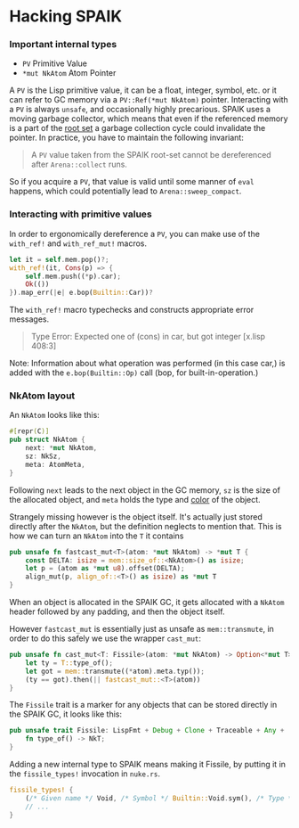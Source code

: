 # Hacking SPAIK

### Important internal types

- `PV` Primitive Value
- `*mut NkAtom` Atom Pointer

A `PV` is the Lisp primitive value, it can be a float, integer, symbol, etc. or
it can refer to GC memory via a `PV::Ref(*mut NkAtom)` pointer. Interacting with
a `PV` is always `unsafe`, and occasionally highly precarious. SPAIK uses a
moving garbage collector, which means that even if the referenced memory is a
part of the [root set][1] a garbage collection cycle could invalidate the pointer.
In practice, you have to maintain the following invariant:

> A `PV` value taken from the SPAIK root-set cannot be dereferenced after
> `Arena::collect` runs.

[1]: https://en.wikipedia.org/wiki/Tracing_garbage_collection

So if you acquire a `PV`, that value is valid until some manner of `eval`
happens, which could potentially lead to `Arena::sweep_compact`.

### Interacting with primitive values

In order to ergonomically dereference a `PV`, you can make use of the `with_ref!` and `with_ref_mut!` macros.

```rust
let it = self.mem.pop()?;
with_ref!(it, Cons(p) => {
    self.mem.push((*p).car);
    Ok(())
}).map_err(|e| e.bop(Builtin::Car))?
```

The `with_ref!` macro typechecks and constructs appropriate error messages.

> Type Error: Expected one of (cons) in car, but got integer [x.lisp 408:3]

Note: Information about what operation was performed (in this case car,) is
added with the `e.bop(Builtin::Op)` call (bop, for built-in-operation.)

### NkAtom layout

An `NkAtom` looks like this:

```rust
#[repr(C)]
pub struct NkAtom {
    next: *mut NkAtom,
    sz: NkSz,
    meta: AtomMeta,
}
```

Following `next` leads to the next object in the GC memory, `sz` is the size of
the allocated object, and `meta` holds the type and [color][2] of the object.

[2]: https://en.wikipedia.org/wiki/Tracing_garbage_collection#Tri-color_marking

Strangely missing however is the object itself. It's actually just stored
directly after the `NkAtom`, but the definition neglects to mention that. This
is how we can turn an `NkAtom` into the `T` it contains

```rust
pub unsafe fn fastcast_mut<T>(atom: *mut NkAtom) -> *mut T {
    const DELTA: isize = mem::size_of::<NkAtom>() as isize;
    let p = (atom as *mut u8).offset(DELTA);
    align_mut(p, align_of::<T>() as isize) as *mut T
}
```

When an object is allocated in the SPAIK GC, it gets allocated with a `NkAtom`
header followed by any padding, and then the object itself.

However `fastcast_mut` is essentially just as unsafe as `mem::transmute`, in
order to do this safely we use the wrapper `cast_mut`:

```rust
pub unsafe fn cast_mut<T: Fissile>(atom: *mut NkAtom) -> Option<*mut T> {
    let ty = T::type_of();
    let got = mem::transmute((*atom).meta.typ());
    (ty == got).then(|| fastcast_mut::<T>(atom))
}
```

The `Fissile` trait is a marker for any objects that can be stored directly in
the SPAIK GC, it looks like this:

```rust
pub unsafe trait Fissile: LispFmt + Debug + Clone + Traceable + Any + 'static {
    fn type_of() -> NkT;
}
```

Adding a new internal type to SPAIK means making it Fissile, by putting it in
the `fissile_types!` invocation in `nuke.rs`.

```rust
fissile_types! {
    (/* Given name */ Void, /* Symbol */ Builtin::Void.sym(), /* Type */ crate::nuke::Void),
    // ...
}
```

